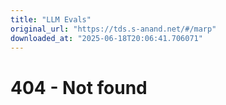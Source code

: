 ```yaml
---
title: "LLM Evals"
original_url: "https://tds.s-anand.net/#/marp"
downloaded_at: "2025-06-18T20:06:41.706071"
---
```


404 - Not found
===============